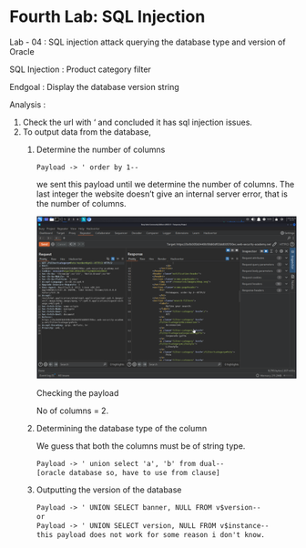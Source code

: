 # Fourth Lab: SQL Injection

Lab - 04 : SQL injection attack querying the database type and version of Oracle

SQL Injection : Product category filter

Endgoal : Display the database version string

 Analysis : 

1. Check the url with ‘ and concluded it has sql injection issues.
2. To output data from the database, 
    1. Determine the number of columns
        
        ```
        Payload -> ' order by 1--
        ```
        
        we sent this payload until we determine the number of columns. The last integer the website doesn’t give an internal server error, that is the number of columns.  
        
        ![vmplayer_k1VoCdG73a.png](Fourth%20Lab%20SQL%20Injection%2021a3c5d54c768062be65f47e991db223/vmplayer_k1VoCdG73a.png)
        
        Checking the payload
        
        No of columns = 2.
        
    2. Determining the database type of the column
        
        We guess that both the columns must be of string type.
        
        ```
        Payload -> ' union select 'a', 'b' from dual--
        [oracle database so, have to use from clause]  
        ```
        
    3. Outputting the version of the database
        
        ```
        Payload -> ' UNION SELECT banner, NULL FROM v$version--
        or
        Payload -> ' UNION SELECT version, NULL FROM v$instance--
        this payload does not work for some reason i don't know. 
        ```